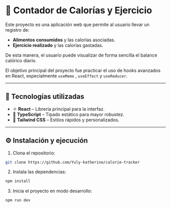 # 🥗 Contador de Calorías y Ejercicio  

Este proyecto es una aplicación web que permite al usuario llevar un registro de:  

- **Alimentos consumidos** y las calorías asociadas.  
- **Ejercicio realizado** y las calorías gastadas.  

De esta manera, el usuario puede visualizar de forma sencilla el balance calórico diario.  

El objetivo principal del proyecto fue practicar el uso de hooks avanzados en React, especialmente `useMemo` , `useEffect` y `useReducer`.  

---

## 🚀 Tecnologías utilizadas  

- ⚛️ **React** – Librería principal para la interfaz.  
- 📘 **TypeScript** – Tipado estático para mayor robustez.  
- 🎨 **Tailwind CSS** – Estilos rápidos y personalizados.  

---

## ⚙️ Instalación y ejecución  

1. Clona el repositorio:  

```bash
git clone https://github.com/Yuly-katherine/calorie-tracker
```

2. Instala las dependencias: 

```bash
npm install
```

3. Inicia el proyecto en modo desarrollo:

```bash
npm run dev
```


